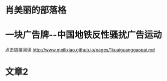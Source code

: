 # 肖美丽的部落格

# 一块广告牌--中国地铁反性骚扰广告运动
点击链接阅读
      http://www.meilixiao.github.io/pages/1kuaiguanggaopai.md

# 文章2
